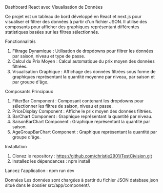 Dashboard React avec Visualisation de Données

Ce projet est un tableau de bord développé en React et next.js pour visualiser et filtrer des données à partir d'un fichier JSON. Il utilise des composants pour afficher des graphiques représentant différentes statistiques basées sur les filtres sélectionnés.

Fonctionnalités
1. Filtrage Dynamique : Utilisation de dropdowns pour filtrer les données par saison, niveau et type de passe.
2. Calcul du Prix Moyen : Calcul automatique du prix moyen des données filtrées.
3. Visualisation Graphique : Affichage des données filtrées sous forme de graphiques représentant la quantité moyenne par niveau, par saison et par groupe d'âge.

Composants Principaux
1. FilterBar Component : Composant contenant les dropdowns pour sélectionner les filtres de saison, niveau et passe.
2. PriceDisplay Component : Affiche le prix moyen des données filtrées.
3. BarChart Component : Graphique représentant la quantité par niveau.
4. SaisonBarChart Component : Graphique représentant la quantité par saison.
5. AgeGroupBarChart Component : Graphique représentant la quantité par groupe d'âge.

Installation
1. Clonez le repository : https://github.com/christie2901/TestCivision.git
2. Installez les dépendances : npm install

Lancez l'application : npm run dev

Données
Les données sont chargées à partir du fichier JSON database.json situé dans le dossier src/app/component/.
